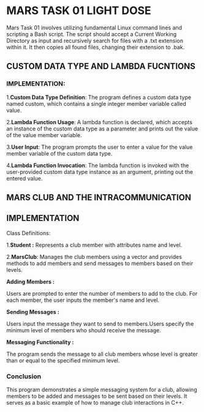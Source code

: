 # MARS TASK 01 LIGHT DOSE

Mars Task 01 involves utilizing fundamental Linux command lines and scripting a Bash script. The script should accept a Current Working Directory as input and recursively search for files with a .txt extension within it. It then copies all found files, changing their extension to .bak.
##  CUSTOM DATA TYPE AND LAMBDA FUCNTIONS

### IMPLEMENTATION:

1.**Custom Data Type Definition**: The program defines a custom data type named custom, which contains a single integer member variable called value.

2.**Lambda Function Usage**: A lambda function is declared, which accepts an instance of the custom data type as a parameter and prints out the value of the value member variable.

3.**User Input**: The program prompts the user to enter a value for the value member variable of the custom data type.

4.**Lambda Function Invocation**: The lambda function is invoked with the user-provided custom data type instance as an argument, printing out the entered value.

## MARS CLUB AND THE INTRACOMMUNICATION

## IMPLEMENTATION

Class Definitions:

1.**Student :** Represents a club member with attributes name and level.

2.**MarsClub**: Manages the club members using a vector and provides methods to add members and send messages to members based on their levels.

**Adding Members :**

Users are prompted to enter the number of members to add to the club.
For each member, the user inputs the member's name and level.

**Sending Messages :**

Users input the message they want to send to members.Users specify the minimum level of members who should receive the message.

**Messaging Functionality :**

The program sends the message to all club members whose level is greater than or equal to the specified minimum level.

### Conclusion
This program demonstrates a simple messaging system for a club, allowing members to be added and messages to be sent based on their levels. It serves as a basic example of how to manage club interactions in C++.

